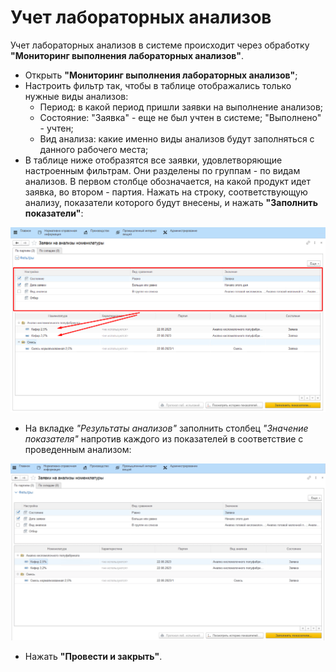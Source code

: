 # Учет лабораторных анализов


Учет лабораторных анализов в системе происходит через обработку
**"Мониторинг выполнения лабораторных анализов"**.

-   Открыть **"Мониторинг выполнения лабораторных анализов"**;
-   Настроить фильтр так, чтобы в таблице отображались только нужные
    виды анализов:
    -   Период: в какой период пришли заявки на выполнение анализов;
    -   Состояние: "Заявка" - еще не был учтен в системе; "Выполнено" -
    учтен;
    -    Вид анализа: какие именно виды анализов будут заполняться с данного
    рабочего места;  
-   В таблице ниже отобразятся все заявки, удовлетворяющие настроенным
    фильтрам. Они разделены по группам - по видам анализов. В первом
    столбце обозначается, на какой продукт идет заявка, во втором -
    партия. Нажать на строку, соответствующую анализу, показатели
    которого будут внесены, и нажать **"Заполнить показатели"**:

![](LaboratoryAnalysis.assets/1.png) 

-   На вкладке *"Результаты анализов"* заполнить столбец *"Значение
    показателя"* напротив каждого из показателей в соответствие с
    проведенным анализом:

![](LaboratoryAnalysis.assets/1.gif)

-   Нажать **"Провести и закрыть"**.


